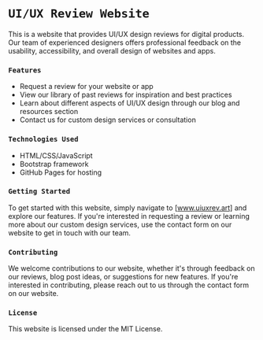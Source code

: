 
# `UI/UX Review Website`
This is a website that provides UI/UX design reviews for digital products. Our team of experienced designers offers professional feedback on the usability, accessibility, and overall design of websites and apps.

### `Features`
* Request a review for your website or app
* View our library of past reviews for inspiration and best practices
* Learn about different aspects of UI/UX design through our blog and resources section
* Contact us for custom design services or consultation

### `Technologies Used`
* HTML/CSS/JavaScript
* Bootstrap framework
* GitHub Pages for hosting

### `Getting Started`
To get started with this website, simply navigate to [www.uiuxrev.art] and explore our features. If you're interested in requesting a review or learning more about our custom design services, use the contact form on our website to get in touch with our team.

### `Contributing`
We welcome contributions to our website, whether it's through feedback on our reviews, blog post ideas, or suggestions for new features. If you're interested in contributing, please reach out to us through the contact form on our website.

### `License`
This website is licensed under the MIT License.
